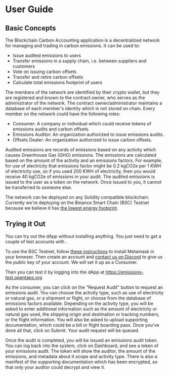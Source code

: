 # User Guide

## Basic Concepts

The Blockchain Carbon Accounting application is a decentralized network for managing and trading in carbon emissions.  It can be used to:
- Issue audited emissions to users
- Transfer emissions in a supply chain, i.e. between suppliers and customers
- Vote on issuing carbon offsets
- Transfer and retire carbon offsets
- Calculate total emissions footprint of users

The members of the network are identified by their crypto wallet, but they are registered and known to the contract owner, who serves as the administrator of the network.  The contract owner/administrator maintains a database of each member's identity which is not stored on chain.  Every member on the network could have the following roles:
- Consumer: A company or individual which could receive tokens of emissions audits and carbon offsets.
- Emissions Auditor: An organization authorized to issue emissions audits.
- Offsets Dealer: An organization authorized to issue carbon offsets.

Audited emissions are records of emissions based on any activity which causes Greenhouse Gas (GHG) emissions.  The emissions are calculated based on the amount of the activity and an emissions factors.  For example, for use of electricity that emissions factor might be 0.2 kgCO2e per 1 KWH of electricity use, so if you used 200 KWH of electricity, then you would receive 40 kgCO2e of emissions in your audit.  The audited emissions is issued to the user as a token on the network.  Once issued to you, it cannot be transferred to someone else.

The network can be deployed on any Solidity compatible blockchain.  Currently we're deploying on the Binance Smart Chain (BSC) Testnet because we believe it has [the lowest energy footprint](https://opentaps.org/2022/03/24/estimating-the-energy-impact-of-the-binance-smart-chain/).

## Trying it Out

You can try out the dApp without installing anything.  You just need to get a couple of test acocunts with .

To use the BSC Testnet, follow [these instructions](https://medium.com/spartanprotocol/how-to-connect-metamask-to-bsc-testnet-7d89c111ab2) to install Metamask in your browser.  Then create an account and [contact us on Discord](https://discord.gg/7jmwnTyyQ8) to give us the _public_ key of your account.  We will set it up as a Consumer.  

Then you can test it by logging into the dApp at https://emissions-test.opentaps.org

As the consumer, you can click on the "Request Audit" button to request an emissions audit.  You can choose the activity type, such as use of electricity or natural gas, or a shipment or flight, or choose from the database of emissions factors available.  Depending on the activity type, you will be asked to enter additional information such as the amount of electricity or natural gas used, the shipping origin and destination or tracking numbers, or the flight information.  You will also be asked to upload supporting documentation, which could be a bill or flight boarding pass.  Once you've done all that, click on Submit.  Your audit request will be queued.

Once the audit is completed, you will be issued an emissions audit token.  You can log back into the system, click on Dashboard, and see a token of your emissions audit.  The token will show the auditor, the amount of the emissions, and metadata about it scope and activity type.  There is also a manifest of the supporting documentation which has been encrypted, so that only your auditor could decrypt and view it.



